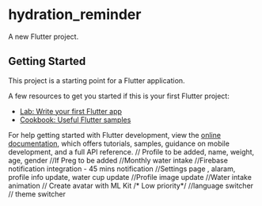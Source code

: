 # hydration_reminder

A new Flutter project.

## Getting Started

This project is a starting point for a Flutter application.

A few resources to get you started if this is your first Flutter project:

- [Lab: Write your first Flutter app](https://docs.flutter.dev/get-started/codelab)
- [Cookbook: Useful Flutter samples](https://docs.flutter.dev/cookbook)

For help getting started with Flutter development, view the
[online documentation](https://docs.flutter.dev/), which offers tutorials,
samples, guidance on mobile development, and a full API reference.
// Profile to be added, name, weight, age, gender
//If Preg to be added
//Monthly water intake
//Firebase notification integration - 45 mins notification
//Settings page , alaram, profile info update, water cup update
//Profile image update
//Water intake animation
// Create avatar with ML Kit
/* Low priority*/
//language switcher
// theme switcher


